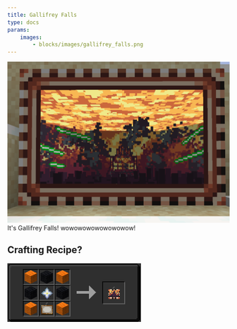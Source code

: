 ```yaml
---
title: Gallifrey Falls
type: docs
params:
    images:
        - blocks/images/gallifrey_falls.png
---
```



![Painting](images/gallifrey_falls.png)
It's Gallifrey Falls! wowowowowowowowow!

## Crafting Recipe?

![Painting](images/falls_recipe.png)
